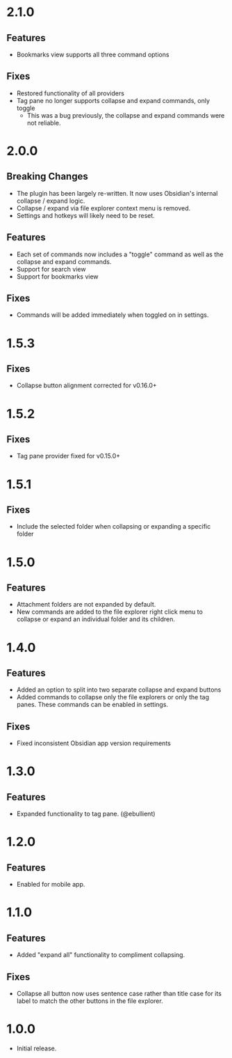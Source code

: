 # 2.1.0

## Features

- Bookmarks view supports all three command options

## Fixes

- Restored functionality of all providers
- Tag pane no longer supports collapse and expand commands, only toggle
  - This was a bug previously, the collapse and expand commands were not reliable.

# 2.0.0

## Breaking Changes

- The plugin has been largely re-written. It now uses Obsidian's internal collapse / expand logic.
- Collapse / expand via file explorer context menu is removed.
- Settings and hotkeys will likely need to be reset.

## Features

- Each set of commands now includes a "toggle" command as well as the collapse and expand commands.
- Support for search view
- Support for bookmarks view

## Fixes

- Commands will be added immediately when toggled on in settings.

# 1.5.3

## Fixes

- Collapse button alignment corrected for v0.16.0+

# 1.5.2

## Fixes

- Tag pane provider fixed for v0.15.0+

# 1.5.1

## Fixes

- Include the selected folder when collapsing or expanding a specific folder

# 1.5.0

## Features

- Attachment folders are not expanded by default.
- New commands are added to the file explorer right click menu to collapse or expand an individual folder and its children.

# 1.4.0

## Features

- Added an option to split into two separate collapse and expand buttons
- Added commands to collapse only the file explorers or only the tag panes. These commands can be enabled in settings.

## Fixes

- Fixed inconsistent Obsidian app version requirements

# 1.3.0

## Features

- Expanded functionality to tag pane. (@ebullient)

# 1.2.0

## Features

- Enabled for mobile app.

# 1.1.0

## Features

- Added "expand all" functionality to compliment collapsing.

## Fixes

- Collapse all button now uses sentence case rather than title case for its label to match the other buttons in the file explorer.

# 1.0.0

- Initial release.
